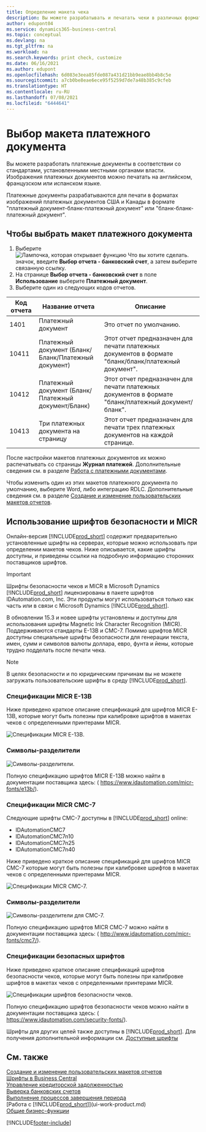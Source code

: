 ```yaml
---
title: Определение макета чека
description: Вы можете разрабатывать и печатать чеки в различных форматах, чтобы они соответствовали стандартам, заданным вашими местными органами власти.
author: edupont04
ms.service: dynamics365-business-central
ms.topic: conceptual
ms.devlang: na
ms.tgt_pltfrm: na
ms.workload: na
ms.search.keywords: print check, customize
ms.date: 06/16/2021
ms.author: edupont
ms.openlocfilehash: 6d083e3eea85fde087a431d21bb9eae8bb4b8c5e
ms.sourcegitcommit: a7cb0be8eae6ece95f5259d7de7a48b385c9cfeb
ms.translationtype: HT
ms.contentlocale: ru-RU
ms.lasthandoff: 07/08/2021
ms.locfileid: "6444641"
---
```

# <a name="select-a-check-layout"></a>Выбор макета платежного документа
Вы можете разработать платежные документы в соответствии со стандартами, установленными местными органами власти. Изображения платежных документов можно печатать на английском, французском или испанском языке.

Платежные документы разрабатываются для печати в форматах изображений платежных документов США и Канады в формате "платежный документ-бланк-платежный документ" или "бланк-бланк-платежный документ".

## <a name="to-select-a-check-layout"></a>Чтобы выбрать макет платежного документа
1. Выберите ![Лампочка, которая открывает функцию Что вы хотите сделать.](media/ui-search/search_small.png "Что вы хотите сделать") значок, введите **Выбор отчета - банковский счет**, а затем выберите связанную ссылку.
2. На странице **Выбор отчета - банковский счет** в поле **Использование** выберите **Платежный документ**.
3. Выберите один из следующих кодов отчетов.

| Код отчета | Название отчета | Описание |
| --- | --- | --- |
| 1401 |Платежный документ |Это отчет по умолчанию. |
| 10411 |Платежный документ (Бланк/Бланк/Платежный документ) |Этот отчет предназначен для печати платежных документов в формате "бланк/бланк/платежный документ". |
| 10412 |Платежный документ (Бланк/Платежный документ/Бланк) |Этот отчет предназначен для печати платежных документов в формате "бланк/платежный документ/бланк". |
| 10413 |Три платежных документа на страницу |Этот отчет предназначен для печати трех платежных документов на каждой странице. |

После настройки макетов платежных документов их можно распечатывать со страницы **Журнал платежей**. Дополнительные сведения см. в разделе [Работа с платежными документами](payables-how-work-checks.md).

Чтобы изменить один из этих макетов платежного документа по умолчанию, выберите Word, либо интеграцию RDLC. Дополнительные сведения см. в разделе [Создание и изменение пользовательских макетов отчетов](ui-how-create-custom-report-layout.md).

## <a name="using-micr-and-security-fonts"></a>Использование шрифтов безопасности и MICR
Онлайн-версия [!INCLUDE[prod_short](includes/prod_short.md)] содержит предварительно установленные шрифты на серверах, которые можно использовать при определении макетов чеков. Ниже описывается, какие шрифты доступны, и приведены ссылки на подробную информацию сторонних поставщиков шрифтов.

> [!Important]
> Шрифты безопасности чеков и MICR в Microsoft Dynamics [!INCLUDE[prod_short](includes/prod_short.md)] лицензированы в пакете шрифтов IDAutomation.com, Inc. Эти продукты могут использоваться только как часть или в связи с Microsoft Dynamics [!INCLUDE[prod_short](includes/prod_short.md)].

В обновлении 15.3 и новее шрифты установлены и доступны для использования шрифты Magnetic Ink Character Recognition (MICR). Поддерживаются стандарты E-13B и CMC-7. Помимо шрифтов MICR доступны специальные шрифты безопасности для генерации текста, имен, сумм и символов валюты доллара, евро, фунта и йены, которые трудно подделать после печати чека.

> [!NOTE]
> В целях безопасности и по юридическим причинам вы не можете загружать пользовательские шрифты в среду [!INCLUDE[prod_short](includes/prod_short.md)].

### <a name="micr-e-13b-specifications"></a>Спецификации MICR E-13B
Ниже приведено краткое описание спецификаций для шрифтов MICR E-13B, которые могут быть полезны при калибровке шрифтов в макетах чеков с определенными принтерами MICR.

![Спецификации MICR E-13B.](media/font_MICR_E-13B_Specifications.png "Спецификации MICR E-13B")

### <a name="delimiter-characters"></a>Символы-разделители
![Символы-разделители.](media/font-micr-letters.png "Символы-разделители")

Полную спецификацию шрифтов MICR E-13B можно найти в документации поставщика здесь: ( https://www.idautomation.com/micr-fonts/e13b/).

### <a name="micr-cmc-7-specifications"></a>Спецификации MICR CMC-7
Следующие шрифты CMC-7 доступны в [!INCLUDE[prod_short](includes/prod_short.md)] online:

- IDAutomationCMC7
- IDAutomationCMC7n10
- IDAutomationCMC7n25
-   IDAutomationCMC7n40

Ниже приведено краткое описание спецификаций для шрифтов MICR CMC-7 которые могут быть полезны при калибровке шрифтов в макетах чеков с определенными принтерами MICR.

![Спецификации MICR CMC-7.](media/font_MICR_CMC-7_Specifications.png "Спецификации MICR CMC-7")

### <a name="delimiter-characters"></a>Символы-разделители
![Символы-разделители для CMC-7.](media/font-cmc7-letters.png "Символы-разделители для CMC-7")

Полную спецификацию шрифтов MICR CMC-7 можно найти в документации поставщика здесь: ( http://www.idautomation.com/micr-fonts/cmc7/).

### <a name="secure-font-specifications"></a>Спецификации безопасных шрифтов
Ниже приведено краткое описание спецификаций шрифтов безопасности чеков, которые могут быть полезны при калибровке шрифтов в макетах чеков с определенными принтерами MICR.

![Спецификации шрифтов безопасности чеков.](media/font_check-security-font_Specifications.png "Спецификации шрифтов безопасности чеков")

Полную спецификацию шрифтов безопасности чеков можно найти в документации поставщика здесь: ( https://www.idautomation.com/security-fonts/).

Шрифты для других целей также доступны в [!INCLUDE[prod_short](includes/prod_short.md)]. Для получения дополнительной информации см. [Доступные шрифты](ui-fonts.md)

## <a name="see-also"></a>См. также
[Создание и изменение пользовательских макетов отчетов](ui-how-create-custom-report-layout.md)  
[Шрифты в Business Central](ui-fonts.md)  
[Управление кредиторской задолженностью](payables-manage-payables.md)  
[Выверка банковских счетов](bank-manage-bank-accounts.md)   
[Выполнение процессов завершения периода](year-how-complete-period-end-processes.md)  
[Работа с [!INCLUDE[prod_short](includes/prod_short.md)]](ui-work-product.md)  
[Общие бизнес-функции](ui-across-business-areas.md)


[!INCLUDE[footer-include](includes/footer-banner.md)]